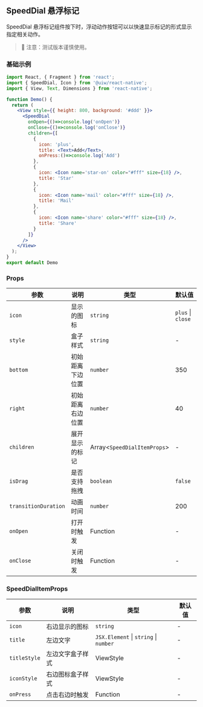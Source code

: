 SpeedDial 悬浮标记
---

SpeedDial 悬浮标记组件按下时，浮动动作按钮可以以快速显示标记的形式显示指定相关动作。

> 🚧 注意：测试版本谨慎使用。
<!--rehype:style=border-left: 8px solid #ffe564;background-color: #ffe56440;padding: 12px 16px;-->

<!-- ![](https://user-images.githubusercontent.com/57083007/146733457-f6cb4866-2f5c-4757-bb16-007881c5ef25.gif) -->

### 基础示例

```jsx  mdx:preview
import React, { Fragment } from 'react';
import { SpeedDial, Icon } from '@uiw/react-native';
import { View, Text, Dimensions } from 'react-native';

function Demo() {
  return (
    <View style={{ height: 800, background: '#ddd' }}>
      <SpeedDial
        onOpen={()=>console.log('onOpen')}
        onClose={()=>console.log('onClose')}
        children={[
          {
            icon: 'plus',
            title: <Text>Add</Text>,
            onPress:()=>console.log('Add')
          },
          {
            icon: <Icon name='star-on' color="#fff" size={18} />,
            title: 'Star'
          },
          {
            icon: <Icon name='mail' color="#fff" size={18} />,
            title: 'Mail'
          },
          {
            icon: <Icon name='share' color="#fff" size={18} />,
            title: 'Share'
          }
        ]}
      />
    </View>
  );
}
export default Demo
```

### Props

| 参数 | 说明 | 类型 | 默认值|
|------|------|-----|------|
| `icon` | 显示的图标 | `string` | `plus` \| `close` |
| `style` | 盒子样式  | `string` | - |
| `bottom` | 初始距离下边位置 | `number` | 350 |
| `right` | 初始距离右边位置 | `number`  | 40 |
| `children` | 展开显示的标记 | Array<`SpeedDialItemProps`> | - |
| `isDrag` | 是否支持拖拽 | `boolean` | `false` |
| `transitionDuration` | 动画时间 | `number` | 200 |
| `onOpen` | 打开时触发  | Function | - |
| `onClose` | 关闭时触发 | Function | - |


### SpeedDialItemProps

| 参数 | 说明 | 类型 | 默认值|
|------|------|-----|------|
| `icon` | 右边显示的图标 | `string` | - |
| `title` | 左边文字  | `JSX.Element` \| `string` \| `number` | - |
| `titleStyle` | 左边文字盒子样式 | ViewStyle | - |
| `iconStyle` | 右边图标盒子样式 | ViewStyle  | - |
| `onPress` | 点击右边时触发 | Function | - |

